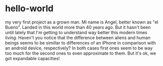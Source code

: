 # hello-world
my very first project as a grown man.
Mi name is Angel, better known as "el Bueno".
Landed in this world more than 40 years ago. But it hasn't been until lately that I'm getting to understand way better this modern times living.
Haven't you notice that the difference between aliens and human beings seems to be simillar to differences of an iPhone in comparison with an android device, respectively?
In both cases first ones seem to be way too much for the second ones to even approximate to them. But it's ok, we got expandable capacities!
